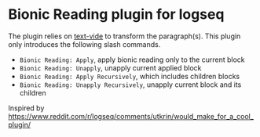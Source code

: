 # Bionic Reading plugin for logseq

The plugin relies on [text-vide](https://github.com/Gumball12/text-vide) to transform the paragraph(s). This plugin only introduces the following slash commands.

- `Bionic Reading: Apply`, apply bionic reading only to the current block
- `Bionic Reading: Unapply`, unapply current applied block
- `Bionic Reading: Apply Recursively`, which includes children blocks
- `Bionic Reading: Unapply Recursively`, unapply current block and its children

Inspired by https://www.reddit.com/r/logseq/comments/utkrin/would_make_for_a_cool_plugin/

